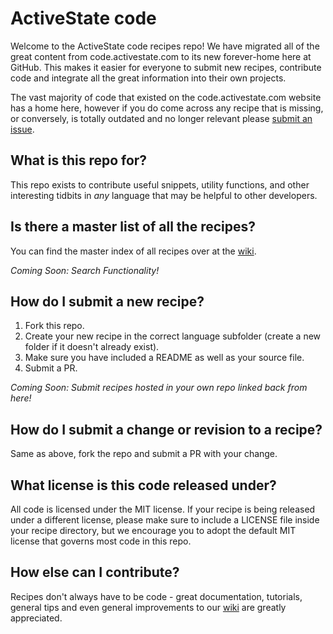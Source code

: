 # ActiveState code

Welcome to the ActiveState code recipes repo! We have migrated all of the great content from code.activestate.com to its new
forever-home here at GitHub. This makes it easier for everyone to submit new recipes, contribute code and integrate all the great
information into their own projects.  

The vast majority of code that existed on the code.activestate.com website has a home here, however if you do come across any
recipe that is missing, or conversely, is totally outdated and no longer relevant please [submit an issue](issues).

## What is this repo for?

This repo exists to contribute useful snippets, utility functions, and other interesting tidbits in *any* language that may be
helpful to other developers.

## Is there a master list of all the recipes?

You can find the master index of all recipes over at the [wiki](wiki).  

*Coming Soon: Search Functionality!*

## How do I submit a new recipe?

1. Fork this repo.
2. Create your new recipe in the correct language subfolder (create a new folder if it doesn't already exist).
3. Make sure you have included a README as well as your source file.
4. Submit a PR.

*Coming Soon: Submit recipes hosted in your own repo linked back from here!*

## How do I submit a change or revision to a recipe?

Same as above, fork the repo and submit a PR with your change.

## What license is this code released under?

All code is licensed under the MIT license. If your recipe is being released under a different license, please make sure to 
include a LICENSE file inside your recipe directory, but we encourage you to adopt the default MIT license that governs most code
in this repo.

## How else can I contribute?

Recipes don't always have to be code - great documentation, tutorials, general tips and even general improvements to our [wiki](wiki)
are greatly appreciated.
